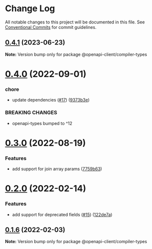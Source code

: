 # Change Log

All notable changes to this project will be documented in this file.
See [Conventional Commits](https://conventionalcommits.org) for commit guidelines.

## [0.4.1](https://github.com/smartsupp/openapi-client/compare/@openapi-client/compiler-types@0.4.0...@openapi-client/compiler-types@0.4.1) (2023-06-23)

**Note:** Version bump only for package @openapi-client/compiler-types

# [0.4.0](https://github.com/smartsupp/openapi-client/compare/@openapi-client/compiler-types@0.3.0...@openapi-client/compiler-types@0.4.0) (2022-09-01)

### chore

* update dependencies ([#17](https://github.com/smartsupp/openapi-client/issues/17)) ([9373b3e](https://github.com/smartsupp/openapi-client/commit/9373b3e39d8e91582c62c108b4b5d0ce428e2603))

### BREAKING CHANGES

* openapi-types bumped to ^12

# [0.3.0](https://github.com/smartsupp/openapi-client/compare/@openapi-client/compiler-types@0.2.0...@openapi-client/compiler-types@0.3.0) (2022-08-19)

### Features

* add support for join array params ([7759b63](https://github.com/smartsupp/openapi-client/commit/7759b63e74f02188941c982ff2d866969d63ae28))

# [0.2.0](https://github.com/smartsupp/openapi-client/compare/@openapi-client/compiler-types@0.1.6...@openapi-client/compiler-types@0.2.0) (2022-02-14)

### Features

* add support for deprecated fields ([#15](https://github.com/smartsupp/openapi-client/issues/15)) ([122de7a](https://github.com/smartsupp/openapi-client/commit/122de7aeba7f7497e2715a7f34af91e09fa203de))

## [0.1.6](https://github.com/smartsupp/openapi-client/compare/@openapi-client/compiler-types@0.1.5...@openapi-client/compiler-types@0.1.6) (2022-02-03)

**Note:** Version bump only for package @openapi-client/compiler-types
